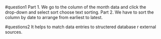 #question1
Part 1. We go to the column of the month data and click the drop-down and select sort choose text sorting.
Part 2. We have to sort the column by date to arrange from earliest to latest.

#questions2
It helps to match data entries to structered database r external sources.
